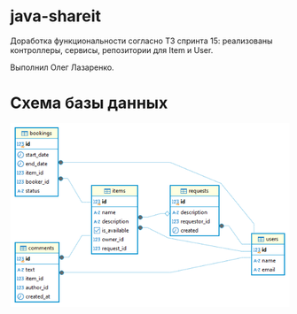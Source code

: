 # java-shareit
Доработка функциональности согласно ТЗ спринта 15:
реализованы контроллеры, сервисы, репозитории для Item и User.

Выполнил Олег Лазаренко.

# Схема базы данных

![shareit - public.png](shareit%20-%20public.png)

